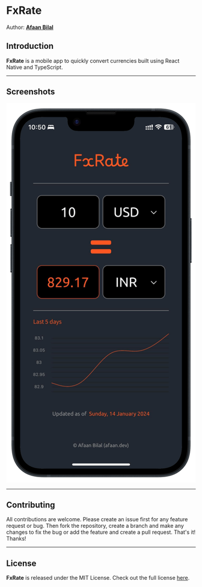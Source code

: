 FxRate
======

Author: **[Afaan Bilal](https://afaan.dev)**

## Introduction
**FxRate** is a mobile app to quickly convert currencies built using React Native and TypeScript.

---

## Screenshots

![FxRate](screenshots/fxrate.png)

---

## Contributing
All contributions are welcome. Please create an issue first for any feature request
or bug. Then fork the repository, create a branch and make any changes to fix the bug
or add the feature and create a pull request. That's it!
Thanks!

---

## License
**FxRate** is released under the MIT License.
Check out the full license [here](LICENSE).
